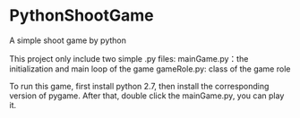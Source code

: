 PythonShootGame
===============

A simple shoot game by python

This project only include two simple .py files: 
  mainGame.py：the initialization and main loop of the game
  gameRole.py: class of the game role
  
To run this game, first install python 2.7, then install the corresponding version of pygame.
After that, double click the mainGame.py, you can play it.
